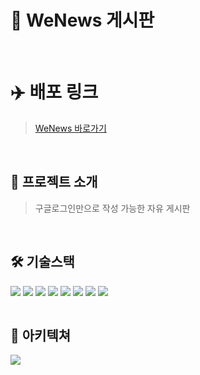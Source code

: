 
# 📃 WeNews 게시판

<br>

# ✈️ 배포 링크
> <a href="http://ec2-3-35-119-255.ap-northeast-2.compute.amazonaws.com:8085/"> WeNews 바로가기</a>

<br>

## 📃 프로젝트 소개

> 구글로그인만으로 작성 가능한 자유 게시판

<br>

## 🛠 기술스택


<div align="left" style="display:flex;">
     <img src="https://img.shields.io/badge/Java-6DB33F?style=for-the-badge&logo=Java&logoColor=white">&nbsp;
    <img src="https://img.shields.io/badge/Spring Boot-6DB33F?style=for-the-badge&logo=Spring Boot&logoColor=white">&nbsp;
    <img src="https://img.shields.io/badge/Docker-2496ED?style=for-the-badge&logo=Docker&logoColor=white">&nbsp;
    <img src="https://img.shields.io/badge/Jenkins-D24939?style=for-the-badge&logo=Jenkins&logoColor=white">&nbsp;
    <img src="https://img.shields.io/badge/Flyway-CC0200?style=for-the-badge&logo=Flyway&logoColor=white">&nbsp;
    <img src="https://img.shields.io/badge/Git-F05032?style=for-the-badge&logo=Git&logoColor=white">&nbsp;
    <img src="https://img.shields.io/badge/EC2-FF9900?style=for-the-badge&logo=Amazon EC2&logoColor=white">&nbsp;
    <img src="https://img.shields.io/badge/RDS-527FFF?style=for-the-badge&logo=Amazon RDS&logoColor=white">&nbsp;
</div>

<br>

## 📓 아키텍쳐


<img src="https://img1.daumcdn.net/thumb/R1280x0/scode=mtistory2&fname=https%3A%2F%2Fblog.kakaocdn.net%2Fdn%2FbStPBl%2Fbtr9Oyf5Yo1%2F5NA8VbULsllu4vk9InLty1%2Fimg.png">

